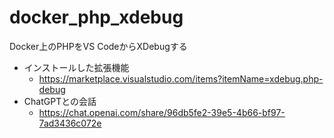 # docker_php_xdebug
Docker上のPHPをVS CodeからXDebugする

- インストールした拡張機能
  - <https://marketplace.visualstudio.com/items?itemName=xdebug.php-debug>
- ChatGPTとの会話
  - <https://chat.openai.com/share/96db5fe2-39e5-4b66-bf97-7ad3436c072e>
